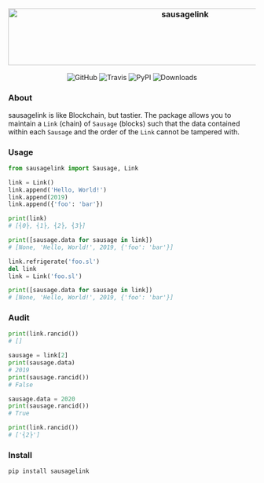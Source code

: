 <h3 align="center">
  <img src="https://raw.githubusercontent.com/maxhumber/sausagelink/master/images/logo.png" width="704px" height="116px" alt="sausagelink">
</h3>
<p align="center">
  <img alt="GitHub" src="https://img.shields.io/github/license/maxhumber/sausagelink.svg">
  <img alt="Travis" src="https://img.shields.io/travis/maxhumber/sausagelink.svg">
  <img alt="PyPI" src="https://img.shields.io/pypi/v/sausagelink.svg">
  <img alt="Downloads" src="https://img.shields.io/pypi/dw/sausagelink.svg">
</p>


### About

sausagelink is like Blockchain, but tastier. The package allows you to maintain a `Link` (chain) of `Sausage` (blocks) such that the data contained within each `Sausage` and the order of the `Link` cannot be tampered with.

### Usage

```python
from sausagelink import Sausage, Link

link = Link()
link.append('Hello, World!')
link.append(2019)
link.append({'foo': 'bar'})

print(link)
# [⎨0⎬, ⎨1⎬, ⎨2⎬, ⎨3⎬]

print([sausage.data for sausage in link])
# [None, 'Hello, World!', 2019, {'foo': 'bar'}]

link.refrigerate('foo.sl')
del link
link = Link('foo.sl')

print([sausage.data for sausage in link])
# [None, 'Hello, World!', 2019, {'foo': 'bar'}]
```

### Audit

```python
print(link.rancid())
# []

sausage = link[2]
print(sausage.data)
# 2019
print(sausage.rancid())
# False

sausage.data = 2020
print(sausage.rancid())
# True

print(link.rancid())
# ['⎨2⎬']
```

### Install

`pip install sausagelink`
